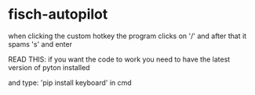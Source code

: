 # fisch-autopilot
when clicking the custom hotkey the program clicks on '/' and after that it spams 's' and enter

READ THIS:
if you want the code to work you need to have the latest version of pyton installed

and type:
'pip install keyboard' in cmd